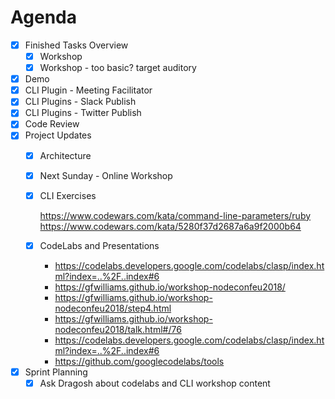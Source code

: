 # Agenda

- [x] Finished Tasks Overview
  - [x] Workshop
  - [x] Workshop - too basic? target auditory
- [x] Demo
 - [x] CLI Plugin - Meeting Facilitator
 - [x] CLI Plugins - Slack Publish
 - [x] CLI Plugins - Twitter Publish
- [x] Code Review
- [x] Project Updates
  - [x] Architecture
  - [x] Next Sunday - Online Workshop
  - [x] CLI Exercises
    
    https://www.codewars.com/kata/command-line-parameters/ruby
    https://www.codewars.com/kata/5280f37d2687a6a9f2000b64

  - [x] CodeLabs and Presentations 
    - https://codelabs.developers.google.com/codelabs/clasp/index.html?index=..%2F..index#6
    - https://gfwilliams.github.io/workshop-nodeconfeu2018/
    - https://gfwilliams.github.io/workshop-nodeconfeu2018/step4.html
    - https://gfwilliams.github.io/workshop-nodeconfeu2018/talk.html#/76
    - https://codelabs.developers.google.com/codelabs/clasp/index.html?index=..%2F..index#6
    - https://github.com/googlecodelabs/tools

- [x] Sprint Planning
  - [x] Ask Dragosh about codelabs and CLI workshop content
